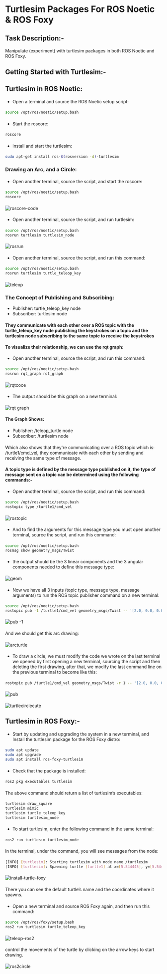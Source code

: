 # Turtlesim Packages For ROS Noetic & ROS Foxy
####
## Task Description:-
#### 
Manipulate (experiment) with turtlesim packages in both ROS Noetic and ROS Foxy.
#### 
## Getting Started with Turtlesim:- 
#### 
## Turtlesim in ROS Noetic:
####  
- Open a terminal and source the ROS Noetic setup script:
#### 
```bash
source /opt/ros/noetic/setup.bash
```
####
- Start the roscore:
####
```bash
roscore
```
#### 
- install and start the turtlesim:
####
```bash
sudo apt-get install ros-$(rosversion -d)-turtlesim
```
####
### Drawing an Arc, and a Circle:
#### 
- Open another terminal, source the script, and start the roscore:
####
```bash
source /opt/ros/noetic/setup.bash
roscore
```
#### 
![roscore-code](https://github.com/user-attachments/assets/6ceaa81d-fe97-40c3-a15d-22f5c535445a)
####  
- Open another terminal, source the script, and run turtlesim:
####
```bash
source /opt/ros/noetic/setup.bash
rosrun turtlesim turtlesim_node
```
#### 
![rosrun](https://github.com/user-attachments/assets/c62bd4eb-3bc5-46fd-85f8-b228dc45c9c8)
####
- Open another terminal, source the script, and run this command:
#### 
```bash
source /opt/ros/noetic/setup.bash
rosrun turtlesim turtle_teleop_key
```
#### 
![teleop](https://github.com/user-attachments/assets/c0233caf-8c32-494b-8ebd-364fec392282)
#### 
### The Concept of Publishing and Subscribing:
- Publisher: turtle_teleop_key node
- Subscriber: turtlesim node
#### 
#### They communicate with each other over a ROS topic with the turtle_teleop_key node publishing the keystrokes on a topic and the turtlesim node subscribing to the same topic to receive the keystrokes
#### 
#### To visualize their relationship, we can use the rqt graph:
- Open another terminal, source the script, and run this command:
####
```bash
source /opt/ros/noetic/setup.bash
rosrun rqt_graph rqt_graph
```
#### 
![rqtcoce](https://github.com/user-attachments/assets/ad9cd5f6-8b3a-45aa-8d7d-ea9d67293f39)
#### 
- The output should be this graph on a new terminal:
#### 
![rqt graph](https://github.com/user-attachments/assets/e0856ffb-4e26-4128-b1a6-f3be2fa3b39b)
#### 
#### The Graph Shows:
####
- Publisher: /teleop_turtle node
- Subscriber: /turtlesim node
#### 
Which also shows that they're communicating over a ROS topic which is: /turtle1/cmd_vel, they communicate with each other by sending and receiving the same type of message.
#### 
#### A topic type is defined by the message type published on it, the type of message sent on a topic can be determined using the following commands:-
#### 
- Open another terminal, source the script, and run this command:
#### 
```bash
source /opt/ros/noetic/setup.bash
rostopic type /turtle1/cmd_vel
```
#### 
![rostopic](https://github.com/user-attachments/assets/7b4462ee-fa89-46aa-be16-8e57958f8bf2)
#### 
- And to find the arguments for this message type you must open another terminal, source the script, and run this command:
####
```bash
source /opt/ros/noetic/setup.bash
rosmsg show geometry_msgs/Twist
```
####
- the output should be the 3 linear components and the 3 angular components needed to define this message type:
####
![geom](https://github.com/user-attachments/assets/5aab369e-ff36-4775-8c9c-4bade0550651)
#### 
- Now we have all 3 inputs (topic type, message type, message arguments) to run the ROS topic publisher command on a new terminal:
####
```bash
source /opt/ros/noetic/setup.bash
rostopic pub -1 /turtle1/cmd_vel geometry_msgs/Twist -- '[2.0, 0.0, 0.0]' '[0.0, 0.0, -1.8]'
```
#### 
![pub -1](https://github.com/user-attachments/assets/266e0a5d-3ba0-4ebb-9dd5-d15807d2bfc1)
####
And we should get this arc drawing:
#### 
![arcturtle](https://github.com/user-attachments/assets/316ef956-3585-4bb1-b680-01929bc8c9b6)
#### 
- To draw a circle, we must modify the code we wrote on the last terminal we opened by first opening a new terminal, sourcing the script and then deleting the first drawing, after that, we modify the last command line on the previous terminal to become like this:
####
```bash
rostopic pub /turtle1/cmd_vel geometry_msgs/Twist -r 1 -- '[2.0, 0.0, 0.0]' '[0.0, 0.0, -1.8]'
```
#### 
![pub](https://github.com/user-attachments/assets/c221ff58-8da9-40da-83ec-49b9568da8ce)
#### 
![turtlecirclecute](https://github.com/user-attachments/assets/1a74a213-0cd7-41ff-a50b-1c9561ec1f79)
#### 
## Turtlesim in ROS Foxy:-
####
- Start by updating and upgrading the system in a new terminal, and Install the turtlesim package for the ROS Foxy distro:
#### 
```bash
sudo apt update
sudo apt upgrade
sudo apt install ros-foxy-turtlesim
```
#### 
- Check that the package is installed:
#### 
```bash
ros2 pkg executables turtlesim
```
####
The above command should return a list of turtlesim’s executables:
#### 
```bash
turtlesim draw_square
turtlesim mimic
turtlesim turtle_teleop_key
turtlesim turtlesim_node
```
####
- To start turtlesim, enter the following command in the same terminal:
####
```bash
ros2 run turtlesim turtlesim_node
```
#### 
In the terminal, under the command, you will see messages from the node:
#### 
```bash
[INFO] [turtlesim]: Starting turtlesim with node name /turtlesim
[INFO] [turtlesim]: Spawning turtle [turtle1] at x=[5.544445], y=[5.544445], theta=[0.000000]
```
#### 
![install-turtle-foxy](https://github.com/user-attachments/assets/bdc52541-137d-4b16-9ae0-e773941653d6)
#### 
There you can see the default turtle’s name and the coordinates where it spawns.
#### 
- Open a new terminal and source ROS Foxy again, and then run this command:
#### 
```bash
source /opt/ros/foxy/setup.bash
ros2 run turtlesim turtle_teleop_key
```
#### 
![teleop-ros2](https://github.com/user-attachments/assets/4538b0ae-b5a5-4ce8-ab30-5a6ecb3b1a8f)
#### 
control the movements of the turtle by clicking on the arrow keys to start drawing.
#### 
![ros2circle](https://github.com/user-attachments/assets/b1d9f94d-2b52-4277-a113-4b24fb985087)
#### 
